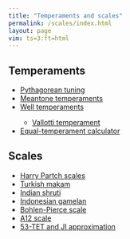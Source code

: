 ```yaml
---
title: "Temperaments and scales"
permalink: /scales/index.html
layout: page
vim: ts=3:ft=html
---
```



<h2> Temperaments </h2>

<ul>
	<li> <a href="/pythagorean">Pythagorean tuning </a></li>
	<li> <a href="/meantone">Meantone temperaments </a></li>
	<li> <a href="/well-temperaments">Well temperaments </a></li>
	<ul style="margin-bottom:0">
		<li> <a href="/vallotti">Vallotti temperament</a> </li>
	</ul>
	<li> <a href="/equal-temperament">Equal-temperament calculator</a></li>
</ul>

<h2> Scales </h2>

<ul>
	<li> <a href="/partch">Harry Partch scales</a></li>
	<li> <a href="/makam">Turkish makam</a></li>
	<li> <a href="/shruti">Indian shruti</a></li>
	<li> <a href="/gamelan">Indonesian gamelan</a></li>
	<li> <a href="/bohlen-pierce">Bohlen-Pierce scale</a></li>
	<li> <a href="/a12">A12 scale</a></li>
	<li> <a href="/53tet">53-TET and JI approximation</a></li>
</ul>



